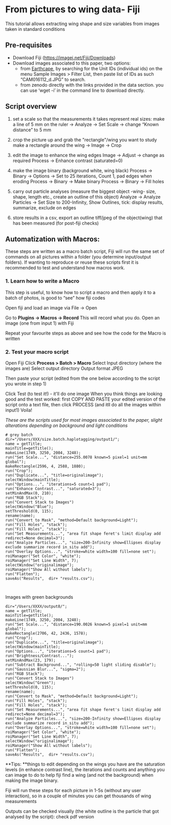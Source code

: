 # From pictures to wing data- Fiji

This tutorial allows extracting wing shape and size variables from images taken in standard conditions

## Pre-requisites

* Download Fiji (https://imagej.net/Fiji/Downloads)
* Download images associated to this paper, two options:
    * from [Earthcape](https://heliconius.ecdb.io/), by searching for the Unit IDs (individual ids) on the menu Sample Images > Filter List, then paste list of IDs as such “CAM016112_d.JPG” to search. 
    * from zenodo directly with the links provided in the data section. you can use ‘wget -i’ in the command line to download directly.

## Script overview

1) set a scale so that the measurements it takes represent real sizes: 
make a line of 5 mm on the ruler → Analyze → Set Scale → change “Known distance” to 5 mm

2) crop the picture up and grab the "rectangle"/wing you want to study
make a rectangle around the wing → Image → Crop

3) edit the image to enhance the wing edges 
Image → Adjust → change as required
Process → Enhance contrast (saturated=0)

4) make the image binary (background white, wing black) 
Process → Binary → Options → Set to 25 iterations, Count 1, pad edges when eroding
Process → Binary → Make binary 
Process → Binary → Fill holes

5) carry out particle analyses (measure the biggest object -wing- size, shape, length etc., create an outline of this object) 
Analyze → Analyze Particles → Set Size to 200-Infinity, Show Outlines, tick: display results, summarize, exclude on edges

6) store results in a csv, export an outline tiff/jpeg of the object(wing) that has been measured (for post-fiji checks)

## Automatization with Macros:

These steps are written as a macro batch script, Fiji will run the same set of commands on all pictures within a folder (you determine input/output folders). If wanting to reproduce or reuse these scripts first it is recommended to test and understand how macros work.

### 1. Learn how to write a Macro

This step is useful, to know how to script a macro and then apply it to a batch of photos, is good to “see” how fiji codes

Open fiji and load an image via File → Open

Go to **Plugins → Macros →  Record**
This will record what you do. Open an image (one from input 1) with Fiji

Repeat your favourite steps as above and see how the code for the Macro is written

### 2. Test your macro script

Open Fiji
Click **Process > Batch > Macro**
Select Input directory (where the images are)
Select output directory
Output format JPEG

Then paste your script (edited from the one below according to the script you wrote in step 1)

Click Test (to test it!) - it'll do one image
When you think things are looking good and the test worked: first COPY AND PASTE your edited version of the script onto a text file, then click PROCESS (and itll do all the images within input1)
Voila!

_These are the scripts used for most images associated to the paper, slight alterations depending on background and light conditions_

```
# grey batch
dir="/Users/XXX/size.batch.haplotagging/output1/";
name = getTitle; 
mainTitle=getTitle();
makeLine(1749, 3250, 2004, 3248);
run("Set Scale...", "distance=255.0078 known=5 pixel=1 unit=mm global");
makeRectangle(2596, 4, 2588, 1880);
run("Crop");
run("Duplicate...", "title=originalimage");
selectWindow(mainTitle);
run("Options...", "iterations=5 count=1 pad");
run("Enhance Contrast...", "saturated=3");
setMinAndMax(0, 210);
run("RGB Stack");
run("Convert Stack to Images")
selectWindow("Blue");
setThreshold(0, 115);
rename(name);
run("Convert to Mask", "method=Default background=Light");
run("Fill Holes", "stack");
run("Fill Holes", "stack");
run("Set Measurements...", "area fit shape feret's limit display add redirect=None decimal=3");
run("Analyze Particles...", "size=200-Infinity show=Ellipses display exclude summarize record in_situ add");
run("Overlay Options...", "stroke=white width=100 fill=none set");
roiManager("Set Color", "white");
roiManager("Set Line Width", 7);
selectWindow("originalimage");
roiManager("Show All without labels"); 
run("Flatten");
saveAs("Results",  dir+ "results.csv");



```


Images with green backgrounds

```
dir="/Users/XXXX/output8/";
name = getTitle; 
mainTitle=getTitle();
makeLine(1749, 3250, 2004, 3248);
run("Set Scale...", "distance=190.0026 known=5 pixel=1 unit=mm global");
makeRectangle(2706, 42, 2436, 1578);
run("Crop");
run("Duplicate...", "title=originalimage");
selectWindow(mainTitle);
run("Options...", "iterations=5 count=1 pad");
run("Brightness/Contrast...");
setMinAndMax(23, 179);
run("Subtract Background...", "rolling=50 light sliding disable");
run("Gaussian Blur...", "sigma=2");
run("RGB Stack");
run("Convert Stack to Images")
selectWindow("Green");
setThreshold(0, 115);
rename(name);
run("Convert to Mask", "method=Default background=Light");
run("Fill Holes", "stack");
run("Fill Holes", "stack");
run("Set Measurements...", "area fit shape feret's limit display add redirect=None decimal=3");
run("Analyze Particles...", "size=200-Infinity show=Ellipses display exclude summarize record in_situ add");
run("Overlay Options...", "stroke=white width=100 fill=none set");
roiManager("Set Color", "white");
roiManager("Set Line Width", 7);
selectWindow("originalimage");
roiManager("Show All without labels"); 
run("Flatten");
saveAs("Results",  dir+ "results.csv");
```


**Tips: **things to edit depending on the wings you have are the saturation levels (in enhance contrast line), the iterations and counts and anything you can image to do to help fiji find a wing (and not the background) when making the image binary. 

Fiji will run these steps for each picture in 1-5s (without any user interaction), so in a couple of minutes you can get thousands of wing measurements 

Outputs can be checked visually (the white outline is the particle that got analysed by the script): check pdf version 